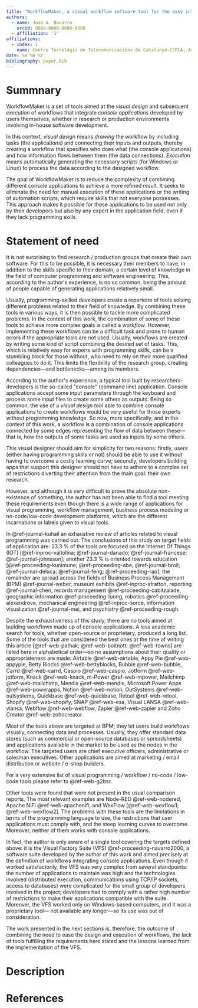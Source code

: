 ```yaml
---
title: "WorkflowMaker, a visual workflow software tool for the easy integration of self-developed applications"
authors:
  - name: José A. Navarro
    orcid: 0000-0000-0000-0000
  - affiliation: '1'
affiliations:
  - index: 1
    name: Centre Tecnològic de Telecomunicacions de Catalunya-CERCA, Av. Carl Friedrich Gauss 7, Castelldefels, 08860, Spain
date: %e %B %Y
bibliography: paper.bib
---
```


# Summnary

WorkflowMaker is a set of tools aimed at the *visual design* and subsequent *execution* of
workflows that integrate *console applications* developed by users themselves, whether in
research or production environments involving in-house software development.

In this context, *visual design* means *drawing* the workflow by including tasks (the
applications) and connecting their inputs and outputs, thereby creating a workflow that
specifies who does what (the console applications) and how information flows between them
(the data connections). *Execution* means automatically generating the necessary scripts
(for Windows or Linux) to process the data according to the designed workflow.

The goal of WorkflowMaker is to reduce the complexity of combining different console
applications to achieve a more refined result. It seeks to eliminate the need for manual
execution of these applications or the writing of automation scripts, which require skills
that not everyone possesses. This approach makes it possible for these applications to be used
not only by their developers but also by any expert in the application field, even if they
lack programming skills.

# Statement of need

It is not surprising to find research / production groups that create their own software.
For this to be possible, it is necessary their members to have, in addition to
the skills specific to their domain, a certain level of knowledge in the field of computer
programming and software engineering. This, according to the author's experience, is no
so common, being the amount of people capable of generating applications relatively small.

Usually, programming-skilled developers create a repertoire of tools solving different problems 
related to their field of knowledge. By combining these tools in various ways, it is then 
possible to tackle more complicated problems. In the context of this work, the combination of 
some of these tools to achieve more complex goals is called a *workflow*. However, implementing
these workflows can be a difficult task and prone to human errors if the appropriate tools are 
not used. Usually, workflows are created by writing some kind of script combining the desired
set of tasks. This, which is relatively easy for experts with programming skills, can be a 
stumbling block for those without, who need to rely on their more qualified colleagues to do it. 
This limits the flexibility of the research group, creating dependencies&mdash;and 
bottlenecks&mdash;among its members. 

According to the author's experience, a typical tool built by researchers-developers is the 
so-called "console" (command line) application. Console applications accept some input 
parameters through the keyboard and process some input files to create some others as outputs. 
Being so common, the use of a *visual design tool* able to combine console applications to 
create workflows would be very useful for those experts without programming knowledge. So now, 
more specifically, and in the context of this work, a workflow is a combination of console 
applications connected by some edges representing the flow of data between these&mdash;that is, 
how the outputs of some tasks are used as inputs by some others.

This visual designer should aim for simplicity for two reasons: firstly, users (either having 
programming skills or not) should be able to use it without having to overcome a costly learning 
curve; secondly, developers building apps that support this designer should not have to adhere 
to a complex set of restrictions diverting their attention from the main goal: their own 
research.

However, and although it is very difficult to prove the absolute non-existence of something, the 
author has not been able to find a tool meeting these requirements even though there is a wide 
range of applications for visual programming, workflow management, business process modeling or 
no-code/low-code development platforms, which are the different incarnations or labels given to 
visual tools.

In @ref-journal-kuhail an exhaustive review of articles related to visual programming was 
carried out. The conclusions of this study on target fields of application are: 23.3 % of the 
tools are focused on the Internet Of Things (IOT) [@ref-inproc-valtolina; @ref-journal-danado; @ref-journal-francese; @ref-journal-johnsson]; another 23.3 % is oriented 
towards education [@ref-proceeding-kunimune; @ref-proceeding-abe; @ref-journal-broll; @ref-journal-deluca; @ref-journal-feng; @ref-proceeding-rao];
the remainder are spread across the fields of Business Process Management (BPM)
@ref-journal-weber, museum exhibits @ref-inproc-stratton, reporting @ref-journal-chen, records 
management @ref-proceeding-cabitzaiade, geographic information @ref-proceeding-luong, robotics 
@ref-proceeding-alexandrova, mechanical engineering @ref-inproc-sorce, information visualization 
@ref-journal-mei, and psychiatry @ref-proceeding-rough. 

Despite the exhaustiveness of this study, there are no tools aimed at building workflows made up 
of console applications. A less academic search for tools, whether open-source or proprietary, 
produced a long list. Some of the tools that are considered the best ones at the time of writing 
this article [@ref-web-pathak; @ref-web-boitnott; @ref-web-towns] are listed 
here in alphabetical order&mdash;so no assumptions about their quality or appropriateness are made: 
Airtable @ref-web-airtable, Appy Pie @ref-web-appypie, Betty Blocks @ref-web-bettyblocks, Bubble 
@ref-web-bubble, Carrd @ref-web-carrd, Caspio @ref-web-caspio, Jotform @ref-web-jotform, Knack 
@ref-web-knack, m-Power @ref-web-mpower, Mailchimp @ref-web-mailchimp, Mendix @ref-web-mendix, 
Microsoft Power Apps @ref-web-powerapps, Notion @ref-web-notion, OutSystems @ref-web-outsystems, 
Quickbase @ref-web-quickbase, Retool @ref-web-retool, Shopify @ref-web-shopify, SNAP
@ref-web-esa, Visual LANSA @ref-web-vlansa, Webflow @ref-web-webflow, Zapier @ref-web-zapier and 
Zoho Creator @ref-web-zohocreator.

Most of the tools above are targeted at BPM; they let users build workflows visually, connecting 
data and processes. Usually, they offer standard data stores (such as commercial or open-source 
databases or spreadsheets) and applications available in the market to be used as the nodes in 
the workflow. The targeted users are chief executive officers, administrative or salesman 
executives. Other applications are aimed at marketing / email distribution or website / e-shop 
builders. 

For a very extensive list of visual programming / workflow / no-code / low-code tools please 
refer to @ref-web-g2bsr.

Other tools were found that were not present in the usual comparison reports. The most relevant 
examples are Node-RED @ref-web-nodered, Apache NiFi @ref-web-apachenifi, and WexFlow 
[@ref-web-wexflow1; @ref-web-wexflow2]. The problems with these tools are the limitations in 
terms of the programming language to use, the restrictions that user applications must comply 
with, and the steep learning curves to overcome. Moreover, neither of them works with console applications.

In fact, the author is only aware of a single tool covering the targets defined above: it is the 
Visual Factory Suite (VFS) @ref-proceeding-navarro2000, a software suite developed by the author 
of this work and aimed precisely at the definition of workflows integrating console 
applications.  Even though it worked satisfactorily, the VFS was very complex from several 
standpoints: the number of applications to maintain was high and the technologies involved
(distributed execution, communications using TCP/IP sockets, access to databases) were 
complicated for the small group of developers involved in the project; developers had to comply 
with a rather high number of restrictions to make their applications compatible with the suite. 
Moreover, the VFS worked only on Windows-based computers, and it was a proprietary tool&mdash;
not available any longer&mdash;so its use was out of consideration.

The work presented in the next sections is, therefore, the outcome of combining the need to ease 
the design and execution of workflows, the lack of tools fulfilling the requirements here stated 
and the lessons learned from the implementation of the VFS.

# Description

# References
